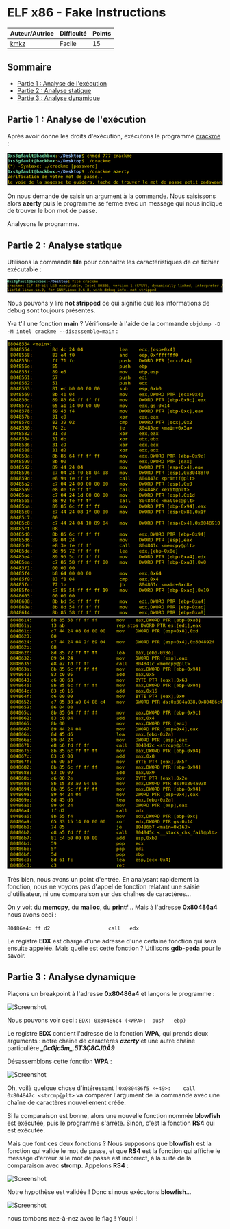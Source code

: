 # ELF x86 - Fake Instructions

| Auteur/Autrice | Difficulté | Points |
|----------------|------------|--------|
|     [kmkz](https://www.root-me.org/kmkz?lang=fr)       |Facile|   15    |     

## Sommaire
- [Partie 1 : Analyse de l'exécution](https://github.com/0xS3GFAULT/CTF-WriteUps_Fr/blob/main/rootme/Cracking/Facile/ELF%20x86%20-%20Fake%20Instructions/readme.md#partie-1--analyse-de-lex%C3%A9cution)
- [Partie 2 : Analyse statique](https://github.com/0xS3GFAULT/CTF-WriteUps_Fr/blob/main/rootme/Cracking/Facile/ELF%20x86%20-%20Fake%20Instructions/readme.md#partie-2--analyse-statique)
- [Partie 3 : Analyse dynamique](https://github.com/0xS3GFAULT/CTF-WriteUps_Fr/blob/main/rootme/Cracking/Facile/ELF%20x86%20-%20Fake%20Instructions/readme.md#partie-2--analyse-statique)

## Partie 1 : Analyse de l'exécution

Après avoir donné les droits d'exécution, exécutons le programme [crackme](https://github.com/0xS3GFAULT/CTF-WriteUps_Fr/blob/main/rootme/Cracking/Facile/ELF%20x86%20-%20Fake%20Instructions/crackme) : 

![Screenshot](./assets/images/exec_ch4.png?raw=true)

On nous demande de saisir un argument à la commande. Nous saisissons alors **azerty** puis le programme se ferme avec un message qui nous indique de trouver le bon mot de passe. 

Analysons le programme.

## Partie 2 : Analyse statique

Utilisons la commande **file** pour connaître les caractéristiques de ce fichier exécutable : 

![Screenshot](./assets/images/file_ch4.png?raw=true)

Nous pouvons y lire **not stripped** ce qui signifie que les informations de debug sont toujours présentes. 

Y-a t'il une fonction **main** ?  Vérifions-le à l'aide de la commande ```objdump -D -M intel crackme --disassemble=main``` : 

![Screenshot](./assets/images/objdump_ch4_1.png?raw=true)
![Screenshot](./assets/images/objdump_ch4_2.png?raw=true)

Très bien, nous avons un point d'entrée. En analysant rapidement la fonction, nous ne voyons pas d'appel de fonction relatant une saisie d'utilisateur, ni une comparaison sur des chaînes de caractères...

On y voit du **memcpy**, du **malloc**, du **printf**... Mais à l'adresse **0x80486a4** nous avons ceci :

```80486a4:	ff d2                	call   edx```

Le registre **EDX** est chargé d'une adresse d'une certaine fonction qui sera ensuite appelée. Mais quelle est cette fonction ? Utilisons **gdb-peda** pour le savoir.

## Partie 3 : Analyse dynamique

Plaçons un breakpoint à l'adresse **0x80486a4** et lançons le programme : 

![Screenshot](./assets/images/gdb_ch4_1.png?raw=true)

Nous pouvons voir ceci : ```EDX: 0x80486c4 (<WPA>:	push   ebp)```

Le registre **EDX** contient l'adresse de la fonction **WPA**, qui prends deux arguments : notre chaîne de caractères **_azerty_** et une autre chaîne particulière **_\_0cGjc5m\_.5T3Ç8CJ0À9_**

Désassemblons cette fonction **WPA** : 

![Screenshot](./assets/images/gdb_ch4_2.png?raw=true)

Oh, voilà quelque chose d'intéressant ! ```0x080486f5 <+49>:	call   0x804847c <strcmp@plt>``` va comparer l'argument de la commande avec une chaîne de caractères nouvellement créée.

Si la comparaison est bonne, alors une nouvelle fonction nommée **blowfish** est exécutée, puis le programme s'arrête. Sinon, c'est la fonction **RS4** qui est exécutée.

Mais que font ces deux fonctions ? Nous supposons que **blowfish** est la fonction qui valide le mot de passe, et que **RS4** est la fonction qui affiche le message d'erreur si le mot de passe est incorrect, à la suite de la comparaison avec **strcmp**. Appelons **RS4** : 

![Screenshot](./assets/images/gdb_ch4_3.png?raw=true)

Notre hypothèse est validée ! Donc si nous exécutons **blowfish**...

![Screenshot](./assets/images/gdb_ch4_4.png?raw=true)

nous tombons nez-à-nez avec le flag ! Youpi !


